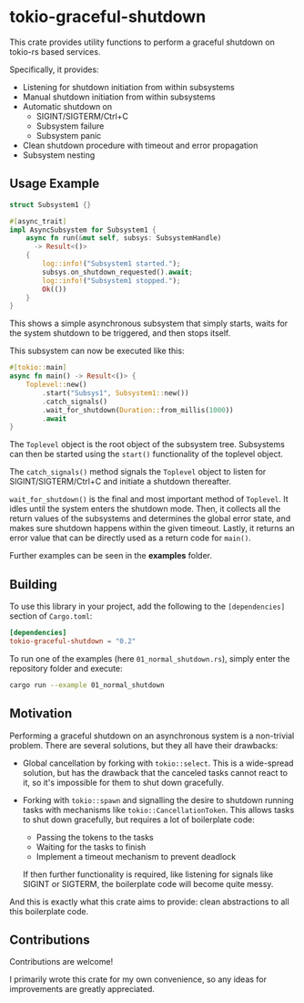 # tokio-graceful-shutdown

This crate provides utility functions to perform a graceful shutdown on tokio-rs based services.

Specifically, it provides:

- Listening for shutdown initiation from within subsystems
- Manual shutdown initiation from within subsystems
- Automatic shutdown on
    - SIGINT/SIGTERM/Ctrl+C
    - Subsystem failure
    - Subsystem panic
- Clean shutdown procedure with timeout and error propagation
- Subsystem nesting

## Usage Example

```Rust
struct Subsystem1 {}

#[async_trait]
impl AsyncSubsystem for Subsystem1 {
    async fn run(&mut self, subsys: SubsystemHandle)
      -> Result<()>
    {
        log::info!("Subsystem1 started.");
        subsys.on_shutdown_requested().await;
        log::info!("Subsystem1 stopped.");
        Ok(())
    }
}
```

This shows a simple asynchronous subsystem that simply starts, waits for the system shutdown to be triggered, and then stops itself.

This subsystem can now be executed like this:

```Rust
#[tokio::main]
async fn main() -> Result<()> {
    Toplevel::new()
        .start("Subsys1", Subsystem1::new())
        .catch_signals()
        .wait_for_shutdown(Duration::from_millis(1000))
        .await
}
```

The `Toplevel` object is the root object of the subsystem tree.
Subsystems can then be started using the `start()` functionality of the toplevel object.

The `catch_signals()` method signals the `Toplevel` object to listen for SIGINT/SIGTERM/Ctrl+C and initiate a shutdown thereafter.

`wait_for_shutdown()` is the final and most important method of `Toplevel`. It idles until the system enters the shutdown mode. Then, it collects all the return values of the subsystems and determines the global error state, and makes sure shutdown happens within the given timeout.
Lastly, it returns an error value that can be directly used as a return code for `main()`.

Further examples can be seen in the **examples** folder.

## Building

To use this library in your project, add the following to the `[dependencies]` section of `Cargo.toml`:
```toml
[dependencies]
tokio-graceful-shutdown = "0.2"
```

To run one of the examples (here `01_normal_shutdown.rs`), simply enter the repository folder and execute:
```bash
cargo run --example 01_normal_shutdown
```


## Motivation

Performing a graceful shutdown on an asynchronous system is a non-trivial problem. There are several solutions, but they all have their drawbacks:

- Global cancellation by forking with `tokio::select`. This is a wide-spread solution, but has the drawback that the canceled tasks cannot react to it, so it's impossible for them to shut down gracefully.
- Forking with `tokio::spawn` and signalling the desire to shutdown running tasks with mechanisms like `tokio::CancellationToken`. This allows tasks to shut down gracefully, but requires a lot of boilerplate code:
  - Passing the tokens to the tasks
  - Waiting for the tasks to finish
  - Implement a timeout mechanism to prevent deadlock

  If then further functionality is required, like listening for signals like SIGINT or SIGTERM, the boilerplate code will become quite messy.

And this is exactly what this crate aims to provide: clean abstractions to all this boilerplate code.


## Contributions

Contributions are welcome!

I primarily wrote this crate for my own convenience, so any ideas for improvements are
greatly appreciated.

